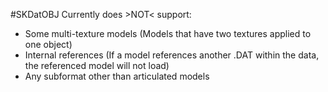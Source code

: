 #SKDatOBJ Currently does >NOT< support:
 - Some multi-texture models (Models that have two textures applied to one object)
 - Internal references (If a model references another .DAT within the data, the referenced model will not load)
 - Any subformat other than articulated models
